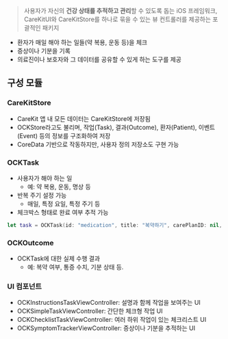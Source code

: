 > 사용자가 자신의 **건강 상태를 추적하고 관리**할 수 있도록 돕는 iOS 프레임워크,
> CareKitUI와 CareKitStore를 하나로 묶을 수 있는 뷰 컨트롤러를 제공하는 포괄적인 패키지
- 환자가 매일 해야 하는 일들(약 복용, 운동 등)을 체크
- 증상이나 기분을 기록
- 의료진이나 보호자와 그 데이터를 공유할 수 있게 하는 도구를 제공

## 구성 모듈
### CareKitStore
- CareKit 앱 내 모든 데이터는 CareKitStore에 저장됨    
- OCKStore라고도 불리며, 작업(Task), 결과(Outcome), 환자(Patient), 이벤트(Event) 등의 정보를 구조화하여 저장
- CoreData 기반으로 작동하지만, 사용자 정의 저장소도 구현 가능
### **OCKTask**
- 사용자가 해야 하는 일
	- 예: 약 복용, 운동, 명상 등
- 반복 주기 설정 가능
	- 매일, 특정 요일, 특정 주기 등
- 체크박스 형태로 완료 여부 추적 가능
```swift
let task = OCKTask(id: "medication", title: "복약하기", carePlanID: nil, schedule: ...)
```
### **OCKOutcome**
- OCKTask에 대한 실제 수행 결과
	- 예: 복약 여부, 통증 수치, 기분 상태 등.
### **UI 컴포넌트**
- OCKInstructionsTaskViewController: 설명과 함께 작업을 보여주는 UI
- OCKSimpleTaskViewController: 간단한 체크형 작업 UI
- OCKChecklistTaskViewController: 여러 하위 작업이 있는 체크리스트 UI
- OCKSymptomTrackerViewController: 증상이나 기분을 추적하는 UI